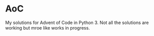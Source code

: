# AoC
My solutions for Advent of Code in Python 3.
Not all the solutions are working but mroe like works in progress. 